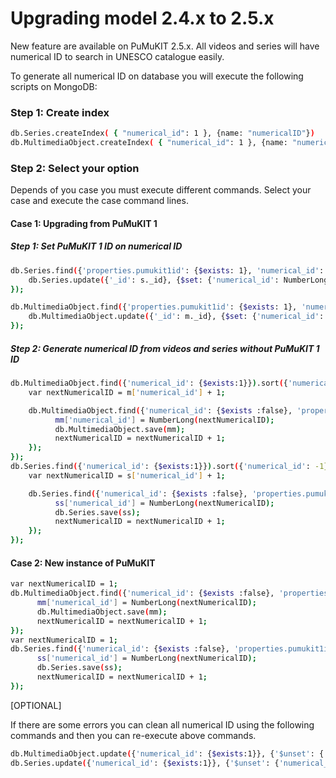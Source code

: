 Upgrading model 2.4.x to 2.5.x
==============================

New feature are available on PuMuKIT 2.5.x. All videos and series will have numerical ID to search in UNESCO catalogue easily.

To generate all numerical ID on database you will execute the following scripts on MongoDB:

### Step 1: Create index

```bash
db.Series.createIndex( { "numerical_id": 1 }, {name: "numericalID"})
db.MultimediaObject.createIndex( { "numerical_id": 1 }, {name: "numericalID"})
```

### Step 2: Select your option

Depends of you case you must execute different commands. Select your case and execute the case command lines. 

#### Case 1: Upgrading from PuMuKIT 1

##### Step 1: Set PuMuKIT 1 ID on numerical ID

```bash
db.Series.find({'properties.pumukit1id': {$exists: 1}, 'numerical_id': {$exists: false}}).snapshot().forEach(function(s) {
    db.Series.update({'_id': s._id}, {$set: {'numerical_id': NumberLong(s.properties.pumukit1id)}});
});

db.MultimediaObject.find({'properties.pumukit1id': {$exists: 1}, 'numerical_id': {$exists: false}}).snapshot().forEach(function(m) {
    db.MultimediaObject.update({'_id': m._id}, {$set: {'numerical_id': NumberLong(m.properties.pumukit1id)}});
});
```

##### Step 2: Generate numerical ID from videos and series without PuMuKIT 1 ID

```bash
db.MultimediaObject.find({'numerical_id': {$exists:1}}).sort({'numerical_id': -1}).limit(1).forEach(function(m) {
    var nextNumericalID = m['numerical_id'] + 1;

    db.MultimediaObject.find({'numerical_id': {$exists :false}, 'properties.pumukit1id': {$exists: false}}).forEach(function(mm) {
          mm['numerical_id'] = NumberLong(nextNumericalID);
          db.MultimediaObject.save(mm);
          nextNumericalID = nextNumericalID + 1;
    });
});
db.Series.find({'numerical_id': {$exists:1}}).sort({'numerical_id': -1}).limit(1).forEach(function(s) {
    var nextNumericalID = s['numerical_id'] + 1;

    db.Series.find({'numerical_id': {$exists :false}, 'properties.pumukit1id': {$exists: false}}).forEach(function(ss) {
          ss['numerical_id'] = NumberLong(nextNumericalID);
          db.Series.save(ss);
          nextNumericalID = nextNumericalID + 1;
    });
});
```

#### Case 2: New instance of PuMuKIT

```bash
var nextNumericalID = 1;
db.MultimediaObject.find({'numerical_id': {$exists :false}, 'properties.pumukit1id': {$exists: false}}).forEach(function(mm) {
      mm['numerical_id'] = NumberLong(nextNumericalID);
      db.MultimediaObject.save(mm);
      nextNumericalID = nextNumericalID + 1;
});
var nextNumericalID = 1;
db.Series.find({'numerical_id': {$exists :false}, 'properties.pumukit1id': {$exists: false}}).forEach(function(ss) {
      ss['numerical_id'] = NumberLong(nextNumericalID);
      db.Series.save(ss);
      nextNumericalID = nextNumericalID + 1;
});
```

[OPTIONAL]

If there are some errors you can clean all numerical ID using the following commands and then you can re-execute above commands.

```bash
db.MultimediaObject.update({'numerical_id': {$exists:1}}, {'$unset': {'numerical_id': ''}}, {multi:true});
db.Series.update({'numerical_id': {$exists:1}}, {'$unset': {'numerical_id': ''}}, {multi:true});
```